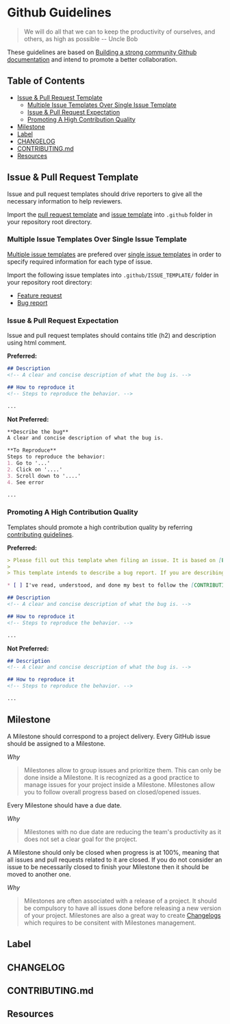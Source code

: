 # Github Guidelines

> We will do all that we can to keep the productivity of ourselves, and others, as high as possible -- Uncle Bob

These guidelines are based on [Building a strong community Github documentation](https://help.github.com/categories/building-a-strong-community/) and intend to promote a better collaboration.

## Table of Contents

* [Issue & Pull Request Template](#issue--pull-request-template)
	* [Multiple Issue Templates Over Single Issue Template](#multiple-issue-template-over-single-issue-template)
	* [Issue & Pull Request Expectation](#issue--pull-request-expectation)
	* [Promoting A High Contribution Quality](#promoting-a-high-contribution-quality)
* [Milestone](#milestone)
* [Label](#label)
* [CHANGELOG](#changelog)
* [CONTRIBUTING.md](#contributingmd)
* [Resources](#resources)

## Issue & Pull Request Template

Issue and pull request templates should drive reporters to give all the necessary information to help reviewers.

Import the [pull request template](/Templates/pull_request_template.md) and [issue template](/Templates/issue_template.md) into `.github` folder in your repository root directory.

### Multiple Issue Templates Over Single Issue Template

[Multiple issue templates](https://help.github.com/articles/about-issue-and-pull-request-templates/) are prefered over [single issue templates](https://help.github.com/articles/manually-creating-a-single-issue-template-for-your-repository/) in order to specify required information for each type of issue.

Import the following issue templates into `.github/ISSUE_TEMPLATE/` folder in your repository root directory:

- [Feature request](/Templates/ISSUE_TEMPLATE/feature-request.md)
- [Bug report](/Templates/ISSUE_TEMPLATE/bug-report.md)

### Issue & Pull Request Expectation

Issue and pull request templates should contains title (h2) and description using html comment.

**Preferred:**
```markdown
## Description
<!-- A clear and concise description of what the bug is. -->

## How to reproduce it
<!-- Steps to reproduce the behavior. -->

...
```

**Not Preferred:**
```markdown
**Describe the bug**
A clear and concise description of what the bug is.

**To Reproduce**
Steps to reproduce the behavior:
1. Go to '...'
2. Click on '....'
3. Scroll down to '....'
4. See error

...
```

### Promoting A High Contribution Quality

Templates should promote a high contribution quality by referring [contributing guidelines](#contibutingmd).

**Preferred:**
```markdown
> Please fill out this template when filing an issue. It is based on [Excelsior Family Github guidelines](https://github.com/ExcelsiorFamily/github-guidelines).
>
> This template intends to describe a bug report. If you are describing a non existing feature, please use the [feature request template](https://github.com/ExcelsiorFamily/github-guidelines/issues/new?template=feature-request.md).

* [ ] I've read, understood, and done my best to follow the [CONTRIBUTING guidelines](/CONTRIBUTING.md).

## Description
<!-- A clear and concise description of what the bug is. -->

## How to reproduce it
<!-- Steps to reproduce the behavior. -->

...
```

**Not Preferred:**
```markdown
## Description
<!-- A clear and concise description of what the bug is. -->

## How to reproduce it
<!-- Steps to reproduce the behavior. -->

...
```

## Milestone

A Milestone should correspond to a project delivery.
Every GitHub issue should be assigned to a Milestone.

*Why*
>Milestones allow to group issues and prioritize them. This can only be done inside a Milestone. It is recognized as a good practice to manage issues for your project inside a Milestone. Milestones allow you to follow overall progress based on closed/opened issues.

Every Milestone should have a due date.

*Why*
>Milestones with no due date are reducing the team's productivity as it does not set a clear goal for the project.

A Milestone should only be closed when progress is at 100%, meaning that all issues and pull requests related to it are closed. If you do not consider an issue to be necessarily closed to finish your Milestone then it should be moved to another one.

*Why*
>Milestones are often associated with a release of a project. It should be compulsory to have all issues done before releasing a new version of your project. Milestones are also a great way to create [Changelogs](#changelog) which requires to be consitent with Milestones management.



## Label

## CHANGELOG

## CONTRIBUTING.md

## Resources
